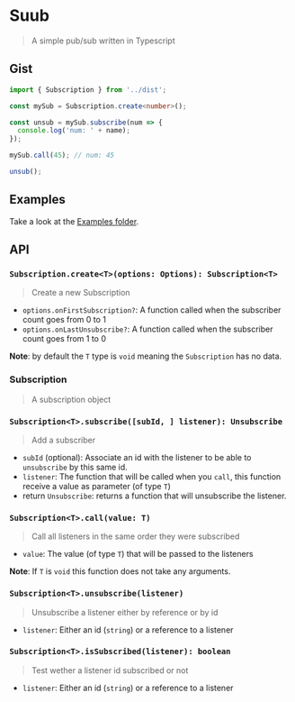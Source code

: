 # Suub

> A simple pub/sub written in Typescript

## Gist

```ts
import { Subscription } from '../dist';

const mySub = Subscription.create<number>();

const unsub = mySub.subscribe(num => {
  console.log('num: ' + name);
});

mySub.call(45); // num: 45

unsub();
```

## Examples

Take a look at the [Examples folder](https://github.com/etienne-dldc/suub/tree/master/examples).

## API

### `Subscription.create<T>(options: Options): Subscription<T>`

> Create a new Subscription

- `options.onFirstSubscription?`: A function called when the subscriber count goes from 0 to 1
- `options.onLastUnsubscribe?`: A function called when the subscriber count goes from 1 to 0

**Note**: by default the `T` type is `void` meaning the `Subscription` has no data.

### Subscription<T>

> A subscription object

### `Subscription<T>.subscribe([subId, ] listener): Unsubscribe`

> Add a subscriber

- `subId` (optional): Associate an id with the listener to be able to `unsubscribe` by this same id.
- `listener`: The function that will be called when you `call`, this function receive a value as parameter (of type `T`)
- return `Unsubscribe`: returns a function that will unsubscribe the listener.

### `Subscription<T>.call(value: T)`

> Call all listeners in the same order they were subscribed

- `value`: The value (of type `T`) that will be passed to the listeners

**Note**: If `T` is `void` this function does not take any arguments.

### `Subscription<T>.unsubscribe(listener)`

> Unsubscribe a listener either by reference or by id

- `listener`: Either an id (`string`) or a reference to a listener

### `Subscription<T>.isSubscribed(listener): boolean`

> Test wether a listener id subscribed or not

- `listener`: Either an id (`string`) or a reference to a listener
